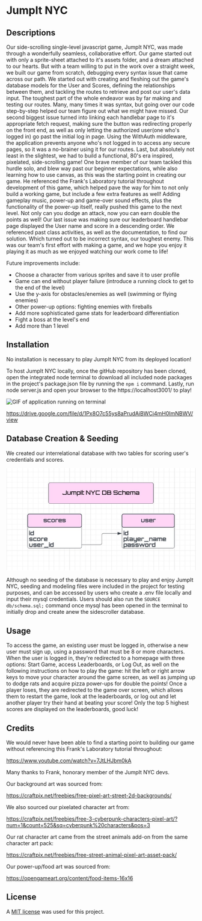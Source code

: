# JumpIt NYC

## Descriptions

Our side-scrolling single-level javascript game, JumpIt NYC, was made through a wonderfully seamless, collaborative effort. Our game started out with only a sprite-sheet attached to it's assets folder, and a dream attached to our hearts. But with a team willing to put in the work over a straight week, we built our game from scratch, debugging every syntax issue that came across our path. We started out with creating and fleshing out the game's database models for the User and Scores, defining the relationships between them, and tackling the routes to retrieve and post our user's data input. The toughest part of the whole endeavor was by far making and testing our routes. Many, many times it was syntax, but going over our code step-by-step helped our team figure out what we might have missed. Our second biggest issue turned into linking each handlebar page to it's appropriate fetch request, making sure the button was redirecting properly on the front end, as well as only letting the authorized user(one who's logged in) go past the initial log in page. Using the WithAuth middleware, the application prevents anyone who's not logged in to access any secure pages, so it was a no-brainer using it for our routes. Last, but absolutely not least in the slightest, we had to build a functional, 80's era inspired, pixelated, side-scrolling game! One brave member of our team tackled this hurdle solo, and blew way past our beginner expectations, while also learning how to use canvas, as this was the starting point in creating our game. He referenced the Frank's Laboratory tutorial throughout development of this game, which helped pave the way for him to not only build a working game, but include a few extra features as well! Adding gameplay music, power-up and game-over sound effects, plus the functionality of the power-up itself, really pushed this game to the next level. Not only can you dodge an attack, now you can earn double the points as well! Our last issue was making sure our leaderboard handlebar page displayed the User name and score in a descending order. We referenced past class activities, as well as the documentation, to find our solution. Which turned out to be incorrect syntax, our toughest enemy. This was our team's first effort with making a game, and we hope you enjoy it playing it as much as we enjoyed watching our work come to life!

Future improvements include: 
- Choose a character from various sprites and save it to user profile
- Game can end without player failure (introduce a running clock to get to the end of the level)
- Use the y-axis for obstacles/enemies as well (swimming or flying enemies)
- Other power-up options: fighting enemies with fireballs
- Add more sophisticated game stats for leaderboard differentiation
- Fight a boss at the level's end
- Add more than 1 level

## Installation

No installation is necessary to play JumpIt NYC from its deployed location! 

To host JumpIt NYC locally, once the gitHub repository has been cloned, open the integrated node terminal to download all included node packages in the project's package.json file by running the `npm i` command. Lastly, run node server.js and open your browser to the https://localhost3001/ to play! 

![GIF of application running on terminal](<assets/images/Untitled_ Aug 14, 2023 12_19 AM.gif>)

https://drive.google.com/file/d/1Px8O7c55ys8aPrudAiBWCi4mH0ImNBWV/view

## Database Creation & Seeding

We created our interrelational database with two tables for scoring user's credentials and scores. 

![schematic representation of the sidescroller database](<assets/images/database-schema.jpg>)

Although no seeding of the database is necessary to play and enjoy JumpIt NYC, seeding and modeling files were included in the project for testing purposes, and can be accessed by users who create a .env file locally  and input their mysql credentials. Users should also run the `SOURCE db/schema.sql;` command once mysql has been opened in the terminal to initially drop and create anew the sidescroller database. 

## Usage



To access the game, an existing user must be logged in, otherwise a new user must sign up, using a password that must be 8 or more characters. When the user is logged in, they're redirected to a homepage with three options: Start Game, access Leaderboards, or Log Out, as well on the following instructions on how to play the game: hit the left or right arrow keys to move your character around the game screen, as well as jumping up to dodge rats and acquire pizza power-ups for double the points! Once a player loses, they are redirected to the game over screen, which allows them to restart the game, look at the leaderboards, or log out and let another player try their hand at beating your score! Only the top 5 highest scores are displayed on the leaderboards, good luck!

## Credits

We would never have been able to find a starting point to building our game without referencing this Frank's Laboratory tutorial throughout: 

https://www.youtube.com/watch?v=7JtLHJbm0kA

Many thanks to Frank, honorary member of the JumpIt NYC devs.

Our background art was sourced from:

https://craftpix.net/freebies/free-pixel-art-street-2d-backgrounds/

We also sourced our pixelated character art from: 

https://craftpix.net/freebies/free-3-cyberpunk-characters-pixel-art/?num=1&count=525&sq=cyberpunk%20characters&pos=3

Our rat character art came from the street animals add-on from the same character art pack:

https://craftpix.net/freebies/free-street-animal-pixel-art-asset-pack/

Our power-up/food art was sourced from:

https://opengameart.org/content/food-items-16x16

## License
A [MIT license](https://github.com/Valeriereds/Side-scroller/blob/main/LICENSE) was used for this project.
